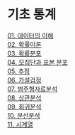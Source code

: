 # 기초 통계

[01. 데이터의 이해](https://github.com/vive0508/TIL/blob/main/Basic_Statistics/data.md)   
[02. 확률이론](https://github.com/vive0508/TIL/blob/main/Basic_Statistics/probability_theory.md)   
[03. 확률분포](https://github.com/vive0508/TIL/blob/main/Basic_Statistics/probability_distribution.md)   
[04. 모집단과 표본 분포]()   
[05. 추정]()   
[06. 가설검정]()   
[07. 범주형자료분석]()   
[08. 상관분석]()   
[09. 회귀분석]()   
[10. 분산분석]()   
[11. 시계열]()   

